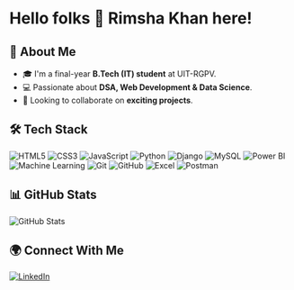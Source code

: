 # Hello folks 👋 Rimsha Khan here!

## 🚀 About Me  
- 🎓 I'm a final-year **B.Tech (IT) student** at UIT-RGPV.  
- 💻 Passionate about **DSA, Web Development & Data Science**.  
- 🤝 Looking to collaborate on **exciting projects**.  

## 🛠 **Tech Stack**  
![HTML5](https://img.shields.io/badge/-HTML5-E34F26?style=flat-square&logo=html5&logoColor=white)
![CSS3](https://img.shields.io/badge/-CSS3-1572B6?style=flat-square&logo=css3)
![JavaScript](https://img.shields.io/badge/-JavaScript-F7DF1E?style=flat-square&logo=javascript&logoColor=black)
![Python](https://img.shields.io/badge/-Python-3776AB?style=flat-square&logo=python&logoColor=white)
![Django](https://img.shields.io/badge/-Django-092E20?style=flat-square&logo=django)
![MySQL](https://img.shields.io/badge/-MySQL-4479A1?style=flat-square&logo=mysql&logoColor=white)
![Power BI](https://img.shields.io/badge/-Power%20BI-F2C811?style=flat-square&logo=power-bi)
![Machine Learning](https://img.shields.io/badge/-Machine%20Learning-102230?style=flat-square)
![Git](https://img.shields.io/badge/-Git-F05032?style=flat-square&logo=git)
![GitHub](https://img.shields.io/badge/-GitHub-181717?style=flat-square&logo=github)
![Excel](https://img.shields.io/badge/-Excel-217346?style=flat-square&logo=microsoft-excel)
![Postman](https://img.shields.io/badge/-Postman-FF6C37?style=flat-square&logo=postman)

## 📊 **GitHub Stats**  
![GitHub Stats](https://github-readme-stats.vercel.app/api?username=Rimsha-Khan27&show_icons=true&theme=dark)  

## 🌍 **Connect With Me**  
[![LinkedIn](https://img.shields.io/badge/-LinkedIn-0077B5?style=flat-square&logo=linkedin&logoColor=white)](https://www.linkedin.com/in/your-linkedin/)  
